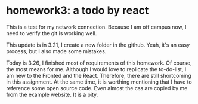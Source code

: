 # homework3: a todo by react

This is a test for my network connection. Because I am off campus now, I need to verify the git is working well.

This update is in 3.21, I create a new folder in the github. Yeah, it's an easy process, but I also made some mistakes.  

Today is 3.26, I finished most of requirements of this homework. Of course, the most means for me. Although I would love to replicate the to-do-list, I am new to the Fronted and the React. Therefore, there are still shortcoming in this assignment. At the same time, it is worthing mentioning that I have to reference some open source code. Even almost the css are copied by me from the example website. It is a pity.  
